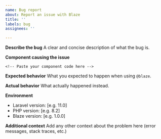 ```yaml
---
name: Bug report
about: Report an issue with Blaze
title: ''
labels: bug
assignees: ''

---
```


**Describe the bug**
A clear and concise description of what the bug is.

**Component causing the issue**
```blade
<!-- Paste your component code here -->
```

**Expected behavior**
What you expected to happen when using `@blaze`.

**Actual behavior**
What actually happened instead.

**Environment**
- Laravel version: [e.g. 11.0]
- PHP version: [e.g. 8.2]
- Blaze version: [e.g. 1.0.0]

**Additional context**
Add any other context about the problem here (error messages, stack traces, etc.)